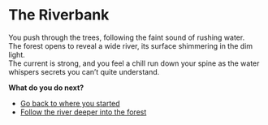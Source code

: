 # The Riverbank

You push through the trees, following the faint sound of rushing water.  
The forest opens to reveal a wide river, its surface shimmering in the dim light.  
The current is strong, and you feel a chill run down your spine as the water whispers secrets you can’t quite understand.  

**What do you do next?**
- [Go back to where you started](intro.md)
- [Follow the river deeper into the forest](forest-trail.md)